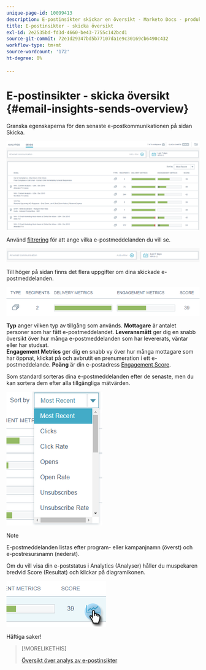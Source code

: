```yaml
---
unique-page-id: 10099413
description: E-postinsikter skickar en översikt - Marketo Docs - produktdokumentation
title: E-postinsikter - skicka översikt
exl-id: 2e2535bd-fd3d-4660-be43-7755c142bcd1
source-git-commit: 72e1d29347bd5b77107da1e9c30169cb6490c432
workflow-type: tm+mt
source-wordcount: '172'
ht-degree: 0%

---
```


# E-postinsikter - skicka översikt {#email-insights-sends-overview}

Granska egenskaperna för den senaste e-postkommunikationen på sidan Skicka.

![](assets/one.png)

Använd [filtrering](/help/marketo/product-docs/reporting/email-insights/filtering-in-email-insights.md) för att ange vilka e-postmeddelanden du vill se.

![](assets/filtering.png)

Till höger på sidan finns det flera uppgifter om dina skickade e-postmeddelanden.

![](assets/two-1.png)

**Typ** anger vilken typ av tillgång som används.
**Mottagare** är antalet personer som har fått e-postmeddelandet.
**Leveransmått** ger dig en snabb översikt över hur många e-postmeddelanden som har levererats, väntar eller har studsat.\
**Engagement Metrics** ger dig en snabb vy över hur många mottagare som har öppnat, klickat på och avbrutit en prenumeration i ett e-postmeddelande.
**Poäng** är din e-postadress [Engagement Score](/help/marketo/product-docs/email-marketing/drip-nurturing/reports-and-notifications/understanding-the-engagement-score.md).

Som standard sorteras dina e-postmeddelanden efter de senaste, men du kan sortera dem efter alla tillgängliga mätvärden.

![](assets/three-1.png)

>[!NOTE]
>
>E-postmeddelanden listas efter program- eller kampanjnamn (överst) och e-postresursnamn (nederst).

Om du vill visa din e-poststatus i Analytics (Analyser) håller du muspekaren bredvid Score (Resultat) och klickar på diagramikonen.

![](assets/five.png)

Häftiga saker!

>[!MORELIKETHIS]
>
>[Översikt över analys av e-postinsikter](/help/marketo/product-docs/reporting/email-insights/email-insights-analytics-overview.md)
